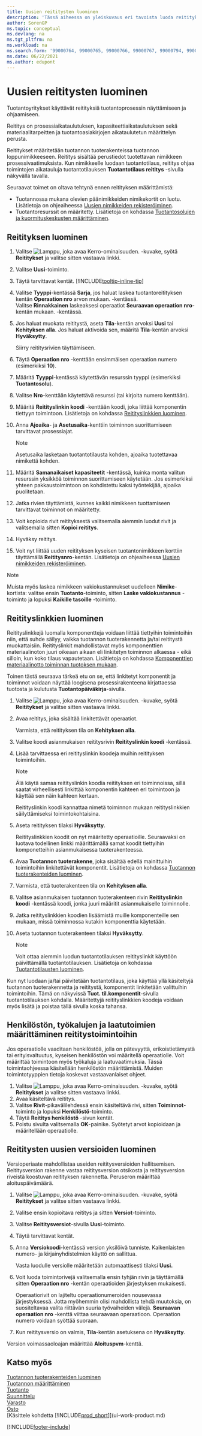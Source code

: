 ```yaml
---
title: Uusien reititysten luominen
description: 'Tässä aiheessa on yleiskuvaus eri tavoista luoda reitityksiä, mukaan lukien vaaditut edellytykset ja reitityslinkkien luominen.'
author: SorenGP
ms.topic: conceptual
ms.devlang: na
ms.tgt_pltfrm: na
ms.workload: na
ms.search.form: '99000764, 99000765, 99000766, 99000767, 99000794, 99000796, 99000798, 99000806, 99000808, 99000810, 99000817, 99000834, 99000835, 99000836, 99000837, 99000840, 99000841, 99000844, 99000845'
ms.date: 06/22/2021
ms.author: edupont
---
```

# <a name="create-routings" />Uusien reititysten luominen

Tuotantoyritykset käyttävät reitityksiä tuotantoprosessin näyttämiseen ja ohjaamiseen.

Reititys on prosessiaikataulutuksen, kapasiteettiaikataulutuksen sekä materiaalitarpeitten ja tuotantoasiakirjojen aikataulutetun määrittelyn perusta.  

Reititykset määritetään tuotannon tuoterakenteissa tuotannon loppunimikkeeseen. Reititys sisältää perustiedot tuotettavan nimikkeen prosessivaatimuksista. Kun nimikkeelle luodaan tuotantotilaus, reititys ohjaa toimintojen aikatauluja tuotantotilauksen **Tuotantotilaus reititys** -sivulla näkyvällä tavalla.  

Seuraavat toimet on oltava tehtynä ennen reitityksen määrittämistä:  

- Tuotannossa mukana olevien päänimikkeiden nimikekortit on luotu. Lisätietoja on ohjeaiheessa [Uusien nimikkeiden rekisteröiminen](inventory-how-register-new-items.md).
- Tuotantoresurssit on määritetty. Lisätietoja on kohdassa [Tuotantosolujen ja kuormituskeskusten määrittäminen](production-how-to-set-up-work-and-machine-centers.md).

## <a name="to-create-a-routing" />Reitityksen luominen

1. Valitse ![Lamppu, joka avaa Kerro-ominaisuuden.](media/ui-search/search_small.png "Kerro, mitä haluat tehdä") -kuvake, syötä **Reititykset** ja valitse sitten vastaava linkki.  
2. Valitse **Uusi**-toiminto.  
3. Täytä tarvittavat kentät. [!INCLUDE[tooltip-inline-tip](includes/tooltip-inline-tip_md.md)]
4. Valitse **Tyyppi**-kentässä **Sarja**, jos haluat laskea tuotantoreitityksen kentän **Operaation nro** arvon mukaan. -kentässä.  
    Valitse **Rinnakkainen** laskeaksesi operaatiot **Seuraavan operaation nro**-kentän mukaan. -kentässä.  
5. Jos haluat muokata reititystä, aseta **Tila**-kentän arvoksi **Uusi** tai **Kehityksen alla**. Jos haluat aktivoida sen, määritä **Tila**-kentän arvoksi **Hyväksytty**.  

    Siirry reititysrivien täyttämiseen.
6. Täytä **Operaation nro** -kenttään ensimmäisen operaation numero (esimerkiksi **10**).  
7. Määritä **Tyyppi**-kentässä käytettävän resurssin tyyppi (esimerkiksi **Tuotantosolu**).  
8. Valitse **Nro**-kenttään käytettävä resurssi (tai kirjoita numero kenttään).  
9. Määritä **Reitityslinkin koodi** -kenttään koodi, joka liittää komponentin tiettyyn toimintoon. Lisätietoja on kohdassa [Reitityslinkkien luominen](production-how-to-create-routings.md#to-create-routing-links).
10. Anna **Ajoaika**- ja **Asetusaika**-kenttiin toiminnon suorittamiseen tarvittavat prosessiajat.

     > [!NOTE]
     > Asetusaika lasketaan tuotantotilausta kohden, ajoaika tuotettavaa nimikettä kohden.  

11. Määritä **Samanaikaiset kapasiteetit** -kentässä, kuinka monta valitun resurssin yksikköä toiminnon suorittamiseen käytetään. Jos esimerkiksi yhteen pakkaustoimintoon on kohdistettu kaksi työntekijää, ajoaika puolitetaan.  
12. Jatka rivien täyttämistä, kunnes kaikki nimikkeen tuottamiseen tarvittavat toiminnot on määritetty.  
13. Voit kopioida rivit reitityksestä valitsemalla aiemmin luodut rivit ja valitsemalla sitten **Kopioi reititys**.  
14. Hyväksy reititys.  
15. Voit nyt liittää uuden reitityksen kyseisen tuotantonimikkeen korttiin täyttämällä **Reititysnro**-kentän. Lisätietoja on ohjeaiheessa [Uusien nimikkeiden rekisteröiminen](inventory-how-register-new-items.md).  

> [!NOTE]  
> Muista myös laskea nimikkeen vakiokustannukset uudelleen **Nimike**-kortista: valitse ensin **Tuotanto**-toiminto, sitten **Laske vakiokustannus** -toiminto ja lopuksi **Kaikille tasoille** -toiminto.  

## <a name="to-create-routing-links" />Reitityslinkkien luominen

Reitityslinkkejä luomalla komponentteja voidaan liittää tiettyihin toimintoihin niin, että suhde säilyy, vaikka tuotannon tuoterakennetta ja/tai reititystä muokattaisiin. Reitityslinkit mahdollistavat myös komponenttien materiaalinoton juuri oikeaan aikaan eli linkitetyn toiminnon alkaessa - eikä silloin, kun koko tilaus vapautetaan. Lisätietoja on kohdassa [Komponenttien materiaalinotto toiminnan tuotoksen mukaan](production-how-to-flush-components-according-to-operation-output.md).  

Toinen tästä seuraava tärkeä etu on se, että linkitetyt komponentit ja toiminnot voidaan näyttää loogisena prosessirakenteena kirjattaessa tuotosta ja kulutusta **Tuotantopäiväkirja**-sivulla.  

1. Valitse ![Lamppu, joka avaa Kerro-ominaisuuden.](media/ui-search/search_small.png "Kerro, mitä haluat tehdä") -kuvake, syötä **Reititykset** ja valitse sitten vastaava linkki.  
2. Avaa reititys, joka sisältää linkitettävät operaatiot.  

    Varmista, että reitityksen tila on **Kehityksen alla**.  

3. Valitse koodi asianmukaisen reititysrivin **Reitityslinkin koodi** -kentässä.  
4. Lisää tarvittaessa eri reitityslinkin koodeja muihin reitityksen toimintoihin.  

    > [!NOTE]  
    > Älä käytä samaa reitityslinkin koodia reitityksen eri toiminnoissa, sillä saatat virheellisesti linkittää komponentin kahteen eri toimintoon ja käyttää sen näin kahteen kertaan.  
    >
    > Reitityslinkin koodi kannattaa nimetä toiminnon mukaan reitityslinkkien säilyttämiseksi toimintokohtaisina.

5. Aseta reitityksen tilaksi **Hyväksytty**.  

    Reitityslinkkien koodit on nyt määritetty operaatioille. Seuraavaksi on luotava todellinen linkki määrittämällä samat koodit tiettyihin komponetteihin asianmukaisessa tuoterakenteessa.  

6. Avaa **Tuotannon tuoterakenne**, joka sisältää edellä mainittuihin toimintoihin linkitettävät komponentit. Lisätietoja on kohdassa [Tuotannon tuoterakenteiden luominen](production-how-to-create-production-boms.md).
7. Varmista, että tuoterakenteen tila on **Kehityksen alla**.  
8. Valitse asianmukaisen tuotannon tuoterakenteen rivin **Reitityslinkin koodi** -kentässä koodi, jonka juuri määritit asianmukaiselle toiminnolle.  
9. Jatka reitityslinkkien koodien lisäämistä muille komponenteille sen mukaan, missä toiminnossa kutakin komponenttia käytetään.  
10. Aseta tuotannon tuoterakenteen tilaksi **Hyväksytty**.  

    > [!NOTE]  
    > Voit ottaa aiemmin luodun tuotantotilauksen reitityslinkit käyttöön päivittämällä tuotantotilauksen. Lisätietoja on kohdassa [Tuotantotilausten luominen](production-how-to-create-production-orders.md).  

Kun nyt luodaan ja/tai päivitetään tuotantotilaus, joka käyttää yllä käsiteltyjä tuotannon tuoterakennetta ja reititystä, komponentit linkitetään valittuihin toimintoihin. Tämä on näkyvissä **Tuot. til.komponentit**-sivulla tuotantotilauksen kohdalla. Määritettyjä reitityslinkkien koodeja voidaan myös lisätä ja poistaa tällä sivulla koska tahansa.

## <a name="to-assign-personnel-tools-and-quality-measures-to-routing-operations" />Henkilöstön, työkalujen ja laatutoimien määrittäminen reititystoimintoihin

Jos operaatiolle vaaditaan henkilöstöä, jolla on pätevyyttä, erikoistietämystä tai erityisvaltuutus, kyseisen henkilöstön voi määritellä operaatiolle. Voit määrittää toimintoon myös työkaluja ja laatuvaatimuksia. Tässä toimintaohjeessa käsitellään henkilöstön määrittämistä. Muiden toimintotyyppien tietoja koskevat vastaavanlaiset ohjeet.

1. Valitse ![Lamppu, joka avaa Kerro-ominaisuuden.](media/ui-search/search_small.png "Kerro, mitä haluat tehdä") -kuvake, syötä **Reititykset** ja valitse sitten vastaava linkki.  
2. Avaa käsiteltävä reititys.  
3. Valitse **Rivit**-pikavälilehdessä ensin käsiteltävä rivi, sitten **Toiminnot**-toiminto ja lopuksi **Henkilöstö**-toiminto.  
4. Täytä **Reititys henkilöstö** -sivun kentät.  
5. Poistu sivulta valitsemalla **OK**-painike. Syötetyt arvot kopioidaan ja määritellään operaatiolle.  

## <a name="to-create-a-new-versions-of-a-routing" />Reititysten uusien versioiden luominen

Versioperiaate mahdollistaa useiden reititysversioiden hallitsemisen. Reititysversion rakenne vastaa reititysversion otsikosta ja reititysversion riveistä koostuvan reitityksen rakennetta. Peruseron määrittää aloituspäivämäärä.  

1. Valitse ![Lamppu, joka avaa Kerro-ominaisuuden.](media/ui-search/search_small.png "Kerro, mitä haluat tehdä") -kuvake, syötä **Reititykset** ja valitse sitten vastaava linkki.  
2. Valitse ensin kopioitava reititys ja sitten **Versiot**-toiminto.  
3. Valitse **Reititysversiot**-sivulla **Uusi**-toiminto.
4. Täytä tarvittavat kentät.
5. Anna **Versiokoodi**-kentässä version yksilöivä tunniste. Kaikenlaisten numero- ja kirjainyhdistelmien käyttö on sallittua.  

    Vasta luodulle versiolle määritetään automaattisesti tilaksi **Uusi.**  
6. Voit luoda toimintorivejä valitsemalla ensin tyhjän rivin ja täyttämällä sitten **Operaation nro** -kentän operaatioiden järjestyksen mukaisesti.

    Operaatiorivit on lajiteltu operaationumeroiden nousevassa järjestyksessä. Jotta myöhemmin olisi mahdollista tehdä muutoksia, on suositeltavaa valita riittävän suuria työvaiheiden välejä. **Seuraavan operaation nro** -kenttä viittaa seuraavaan operaatioon. Operaation numero voidaan syöttää suoraan.

7. Kun reititysversio on valmis, **Tila**-kentän asetuksena on **Hyväksytty**.

Version voimassaoloajan määrittää **Aloituspvm**-kenttä.  

## <a name="see-also" />Katso myös

[Tuotannon tuoterakenteiden luominen](production-how-to-create-production-boms.md)  
[Tuotannon määrittäminen](production-configure-production-processes.md)  
[Tuotanto](production-manage-manufacturing.md)  
[Suunnittelu](production-planning.md)  
[Varasto](inventory-manage-inventory.md)  
[Osto](purchasing-manage-purchasing.md)  
[Käsittele kohdetta [!INCLUDE[prod_short](includes/prod_short.md)]](ui-work-product.md)  


[!INCLUDE[footer-include](includes/footer-banner.md)]
